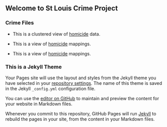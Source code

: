
## Welcome to St Louis Crime Project





### Crime Files

- This is a clustered view of [homicide](https://donojazz.github.io/html_store/cluster_homicides.html) data.

- This is a view of [homicide](https://donojazz.github.io/html_store/homicide_map.html) mappings.                

- This is a view of [homicide](https://donojazz.github.io/html_store/homicides_police_box.html) mappings.

                    




### This is a Jekyll Theme

Your Pages site will use the layout and styles from the Jekyll theme you have selected in your [repository settings](https://github.com/donojazz/donojazz.github.io/settings). The name of this theme is saved in the Jekyll `_config.yml` configuration file.

You can use the [editor on GitHub](https://github.com/donojazz/donojazz.github.io/edit/master/index.md) to maintain and preview the content for your website in Markdown files.

Whenever you commit to this repository, GitHub Pages will run [Jekyll](https://jekyllrb.com/) to rebuild the pages in your site, from the content in your Markdown files.
